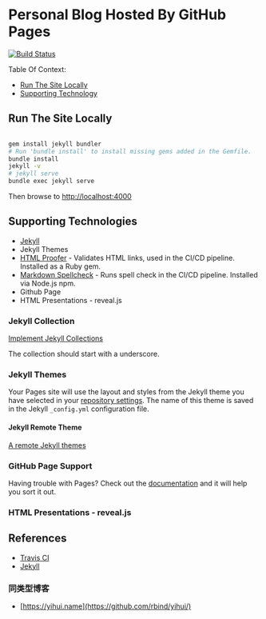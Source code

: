 # Personal Blog Hosted By GitHub Pages

[![Build Status](https://travis-ci.org/liuning0820/liuning0820.github.io.svg?branch=master)](https://travis-ci.org/liuning0820/liuning0820.github.io)

Table Of Context:

- [Run The Site Locally](#run-the-site-locally)
- [Supporting Technology](#supporting-technologies)

## Run The Site Locally

```sh

gem install jekyll bundler
# Run 'bundle install' to install missing gems added in the Gemfile.
bundle install
jekyll -v
# jekyll serve
bundle exec jekyll serve

```

Then browse to [http://localhost:4000](http://localhost:4000)

## Supporting Technologies

- [Jekyll](https://jekyllrb.com/ "Transform your plain text into static websites and blog")
- Jekyll Themes
- [HTML Proofer](https://github.com/gjtorikian/html-proofer) - Validates HTML links, used in the CI/CD pipeline. Installed as a Ruby gem.
- [Markdown Spellcheck](https://www.npmjs.com/package/markdown-spellcheck) - Runs spell check in the CI/CD pipeline. Installed via Node.js npm.
- Github Page
- HTML Presentations - reveal.js

### Jekyll Collection

[Implement Jekyll Collections](https://jekyllrb.com/docs/collections/)

The collection should start with a underscore.

### Jekyll Themes

Your Pages site will use the layout and styles from the Jekyll theme you have selected in your [repository settings](https://github.com/liuning0820/liuning0820.github.io/settings). The name of this theme is saved in the Jekyll `_config.yml` configuration file.

#### Jekyll Remote Theme

[A remote Jekyll themes](https://github.com/mmistakes/minimal-mistakes)

### GitHub Page Support

Having trouble with Pages? Check out the [documentation](https://help.github.com/categories/github-pages-basics/) and it will help you sort it out.

### HTML Presentations - reveal.js

## References

- [Travis CI](https://jekyllrb.com/docs/continuous-integration/travis-ci/)
- [Jekyll](https://jekyllrb.com/)

### 同类型博客

- [https://yihui.name](https://github.com/rbind/yihui/)
